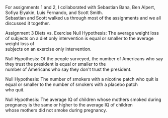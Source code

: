For assignments 1 and 2, I collaborated with Sebastian Bana, Ben Alpert, Sofiya Elyakin, Luis Fernando, and Scott Smith. \
Sebastian and Scott walked us through most of the assignments and we all discussed it together.

Assignment 3
Diets vs. Exercise
Null Hypothesis: The average weight loss of subjects on a diet only intervention is equal or smaller to the average weight loss of\
subjects on an exercise only intervention.

Null Hypothesis: Of the people surveyed, the number of Americans who say they trust the president is equal or smaller to the \
number of Americans who say they don't trust the president.

Null Hypothesis: The number of smokers with a nicotine patch who quit is equal or smaller to the number of smokers with a placebo patch\
who quit.

Null Hypothesis: The average IQ of children whose mothers smoked during pregnancy is the same or higher to the average IQ of children\
whose mothers did not smoke during pregnancy.
